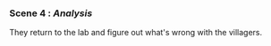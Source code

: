 
### Scene 4 : *Analysis* ###

They return to the lab and figure out what's wrong with the villagers.

